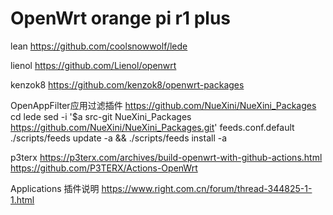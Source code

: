 # OpenWrt orange pi r1 plus

lean https://github.com/coolsnowwolf/lede

lienol https://github.com/Lienol/openwrt

kenzok8 https://github.com/kenzok8/openwrt-packages

OpenAppFilter应用过滤插件 https://github.com/NueXini/NueXini_Packages
 cd lede
 sed -i '$a src-git NueXini_Packages https://github.com/NueXini/NueXini_Packages.git' feeds.conf.default
 ./scripts/feeds update -a && ./scripts/feeds install -a

p3terx https://p3terx.com/archives/build-openwrt-with-github-actions.html
       https://github.com/P3TERX/Actions-OpenWrt

Applications 插件说明 https://www.right.com.cn/forum/thread-344825-1-1.html
